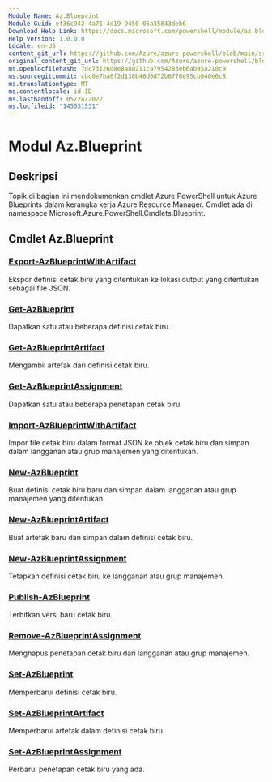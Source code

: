 ```yaml
---
Module Name: Az.Blueprint
Module Guid: ef36c942-4a71-4e19-9450-05a35843deb6
Download Help Link: https://docs.microsoft.com/powershell/module/az.blueprint
Help Version: 1.0.0.0
Locale: en-US
content_git_url: https://github.com/Azure/azure-powershell/blob/main/src/Blueprint/Blueprint/help/Az.Blueprint.md
original_content_git_url: https://github.com/Azure/azure-powershell/blob/main/src/Blueprint/Blueprint/help/Az.Blueprint.md
ms.openlocfilehash: 7dc73126d8e8a80211ca7954283eb6ab95a210c9
ms.sourcegitcommit: cbc0e7ba6f2d138b46d0d72b6776e95cb040e6c8
ms.translationtype: MT
ms.contentlocale: id-ID
ms.lasthandoff: 05/24/2022
ms.locfileid: "145531531"
---
```

# Modul Az.Blueprint
## Deskripsi
Topik di bagian ini mendokumenkan cmdlet Azure PowerShell untuk Azure Blueprints dalam kerangka kerja Azure Resource Manager. Cmdlet ada di namespace Microsoft.Azure.PowerShell.Cmdlets.Blueprint.

## Cmdlet Az.Blueprint
### [Export-AzBlueprintWithArtifact](Export-AzBlueprintWithArtifact.md)
Ekspor definisi cetak biru yang ditentukan ke lokasi output yang ditentukan sebagai file JSON. 

### [Get-AzBlueprint](Get-AzBlueprint.md)
Dapatkan satu atau beberapa definisi cetak biru.

### [Get-AzBlueprintArtifact](Get-AzBlueprintArtifact.md)
Mengambil artefak dari definisi cetak biru.

### [Get-AzBlueprintAssignment](Get-AzBlueprintAssignment.md)
Dapatkan satu atau beberapa penetapan cetak biru.

### [Import-AzBlueprintWithArtifact](Import-AzBlueprintWithArtifact.md)
Impor file cetak biru dalam format JSON ke objek cetak biru dan simpan dalam langganan atau grup manajemen yang ditentukan.

### [New-AzBlueprint](New-AzBlueprint.md)
Buat definisi cetak biru baru dan simpan dalam langganan atau grup manajemen yang ditentukan.

### [New-AzBlueprintArtifact](New-AzBlueprintArtifact.md)
Buat artefak baru dan simpan dalam definisi cetak biru.

### [New-AzBlueprintAssignment](New-AzBlueprintAssignment.md)
Tetapkan definisi cetak biru ke langganan atau grup manajemen.

### [Publish-AzBlueprint](Publish-AzBlueprint.md)
Terbitkan versi baru cetak biru.

### [Remove-AzBlueprintAssignment](Remove-AzBlueprintAssignment.md)
Menghapus penetapan cetak biru dari langganan atau grup manajemen.

### [Set-AzBlueprint](Set-AzBlueprint.md)
Memperbarui definisi cetak biru.

### [Set-AzBlueprintArtifact](Set-AzBlueprintArtifact.md)
Memperbarui artefak dalam definisi cetak biru.

### [Set-AzBlueprintAssignment](Set-AzBlueprintAssignment.md)
Perbarui penetapan cetak biru yang ada.

